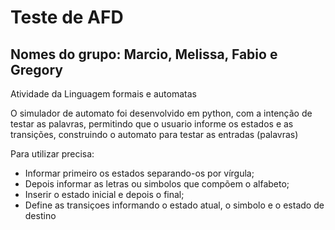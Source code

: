 # Teste de AFD 

## Nomes do grupo: Marcio, Melissa, Fabio e Gregory

Atividade da Linguagem formais e automatas

O simulador de automato foi desenvolvido em python, com a intenção de testar as palavras, permitindo que o usuario informe os estados e as transições, construindo o automato para testar as entradas (palavras)

Para utilizar precisa:
- Informar primeiro os estados separando-os por vírgula;
- Depois informar as letras ou simbolos que compõem o alfabeto;
- Inserir o estado inicial e depois o final;
- Define as transiçoes informando o estado atual, o simbolo e o estado de destino
